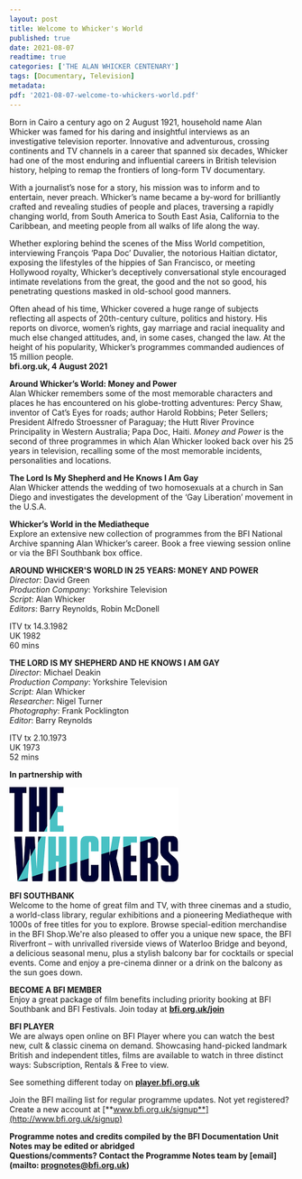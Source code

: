 ```yaml
---
layout: post
title: Welcome to Whicker's World
published: true
date: 2021-08-07
readtime: true
categories: ['THE ALAN WHICKER CENTENARY']
tags: [Documentary, Television]
metadata: 
pdf: '2021-08-07-welcome-to-whickers-world.pdf'
---
```


Born in Cairo a century ago on 2 August 1921, household name Alan Whicker was famed for his daring and insightful interviews as an investigative television reporter. Innovative and adventurous, crossing continents and TV channels in a career that spanned six decades, Whicker had one of the most enduring and influential careers in British television history, helping to remap the frontiers of long-form TV documentary.

With a journalist’s nose for a story, his mission was to inform and to entertain, never preach. Whicker’s name became a by-word for brilliantly crafted and revealing studies of people and places, traversing a rapidly changing world, from South America to South East Asia, California to the Caribbean, and meeting people from all walks of life along the way.

Whether exploring behind the scenes of the Miss World competition, interviewing François ‘Papa Doc’ Duvalier, the notorious Haitian dictator, exposing the lifestyles of the hippies of San Francisco, or meeting Hollywood royalty, Whicker’s deceptively conversational style encouraged intimate revelations from the great, the good and the not so good, his penetrating questions masked in old-school good manners.

Often ahead of his time, Whicker covered a huge range of subjects reflecting all aspects of 20th-century culture, politics and history. His reports on divorce, women’s rights, gay marriage and racial inequality and much else changed attitudes, and, in some cases, changed the law. At the height of his popularity, Whicker’s programmes commanded audiences of 15 million people.<br>
**bfi.org.uk, 4 August 2021**<br>

**Around Whicker’s World: Money and Power**<br>
Alan Whicker remembers some of the most memorable characters and places he has encountered on his globe-trotting adventures: Percy Shaw, inventor of Cat’s Eyes for roads; author Harold Robbins; Peter Sellers; President Alfredo Stroessner of Paraguay; the Hutt River Province Principality in Western Australia; Papa Doc, Haiti. _Money and Power_ is the second of three programmes in which Alan Whicker looked back over his 25 years in television, recalling some of the most memorable incidents, personalities and locations.<br>

**The Lord Is My Shepherd and He Knows I Am Gay**<br>
Alan Whicker attends the wedding of two homosexuals at a church in  San Diego and investigates the development of the ‘Gay Liberation’ movement in the U.S.A.<br>

**Whicker’s World in the Mediatheque**<br>
Explore an extensive new collection of programmes from the BFI National Archive spanning Alan Whicker’s career. Book a free viewing session online or via the BFI Southbank box office.<br>


**AROUND WHICKER'S WORLD IN 25 YEARS: MONEY AND POWER**<br>
_Director_: David Green  
_Production Company_: Yorkshire Television  
_Script_: Alan Whicker  
_Editors_: Barry Reynolds, Robin McDonell<br>

ITV tx 14.3.1982<br>
UK 1982<br>
60 mins<br>


**THE LORD IS MY SHEPHERD AND HE KNOWS I AM GAY**<br>
_Director_: Michael Deakin  
_Production Company_: Yorkshire Television  
_Script:_ Alan Whicker  
_Researcher_: Nigel Turner  
_Photography_: Frank Pocklington  
_Editor_: Barry Reynolds<br>

ITV tx 2.10.1973<br> 
UK 1973<br>
52 mins<br>

**In partnership with**<br>

<img style="float: left;" src="/img/whickers.png">
<br><br><br><br><br><br><br><br><br><br>

**BFI SOUTHBANK**  
Welcome to the home of great film and TV, with three cinemas and a studio, a world-class library, regular exhibitions and a pioneering Mediatheque with 1000s of free titles for you to explore. Browse special-edition merchandise in the BFI Shop.We&#39;re also pleased to offer you a unique new space, the BFI Riverfront – with unrivalled riverside views of Waterloo Bridge and beyond, a delicious seasonal menu, plus a stylish balcony bar for cocktails or special events. Come and enjoy a pre-cinema dinner or a drink on the balcony as the sun goes down.  

**BECOME A BFI MEMBER**  
Enjoy a great package of film benefits including priority booking at BFI Southbank and BFI Festivals. Join today at [**bfi.org.uk/join**](http://www.bfi.org.uk/join)  

**BFI PLAYER**  
 We are always open online on BFI Player where you can watch the best new, cult &amp; classic cinema on demand. Showcasing hand-picked landmark British and independent titles, films are available to watch in three distinct ways: Subscription, Rentals &amp; Free to view.  

See something different today on [**player.bfi.org.uk**](https://player.bfi.org.uk)  

Join the BFI mailing list for regular programme updates. Not yet registered? Create a new account at [**www.bfi.org.uk/signup**](http://www.bfi.org.uk/signup)

**Programme notes and credits compiled by the BFI Documentation Unit  
Notes may be edited or abridged  
Questions/comments? Contact the Programme Notes team by [email](mailto: prognotes@bfi.org.uk)**
